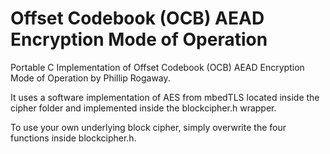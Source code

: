 # Offset Codebook (OCB) AEAD Encryption Mode of Operation
Portable C Implementation of Offset Codebook (OCB) AEAD Encryption Mode of Operation by Phillip Rogaway.

It uses a software implementation of AES from mbedTLS located inside the cipher folder and implemented inside the blockcipher.h wrapper.

To use your own underlying block cipher, simply overwrite the four functions inside blockcipher.h.
